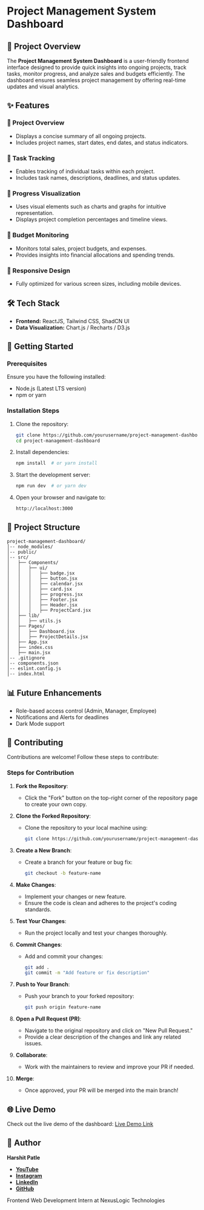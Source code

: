 # Project Management System Dashboard

## 📌 Project Overview
The **Project Management System Dashboard** is a user-friendly frontend interface designed to provide quick insights into ongoing projects, track tasks, monitor progress, and analyze sales and budgets efficiently. The dashboard ensures seamless project management by offering real-time updates and visual analytics.

## ✨ Features

### 🔹 Project Overview
- Displays a concise summary of all ongoing projects.
- Includes project names, start dates, end dates, and status indicators.

### 🔹 Task Tracking
- Enables tracking of individual tasks within each project.
- Includes task names, descriptions, deadlines, and status updates.

### 🔹 Progress Visualization
- Uses visual elements such as charts and graphs for intuitive representation.
- Displays project completion percentages and timeline views.

### 🔹 Budget Monitoring
- Monitors total sales, project budgets, and expenses.
- Provides insights into financial allocations and spending trends.

### 🔹 Responsive Design
- Fully optimized for various screen sizes, including mobile devices.

## 🛠️ Tech Stack
- **Frontend:** ReactJS, Tailwind CSS, ShadCN UI
- **Data Visualization:** Chart.js / Recharts / D3.js

## 🚀 Getting Started

### Prerequisites
Ensure you have the following installed:
- Node.js (Latest LTS version)
- npm or yarn

### Installation Steps
1. Clone the repository:
   ```sh
   git clone https://github.com/yourusername/project-management-dashboard.git
   cd project-management-dashboard
   ```
2. Install dependencies:
   ```sh
   npm install  # or yarn install
   ```
3. Start the development server:
   ```sh
   npm run dev  # or yarn dev
   ```
4. Open your browser and navigate to:
   ```sh
   http://localhost:3000
   ```

## 📂 Project Structure
```
project-management-dashboard/
│-- node_modules/
│-- public/
│-- src/
│   ├── Components/
│   │   ├── ui/
│   │   │   ├── badge.jsx
│   │   │   ├── button.jsx
│   │   │   ├── calendar.jsx
│   │   │   ├── card.jsx
│   │   │   ├── progress.jsx
│   │   │   ├── Footer.jsx
│   │   │   ├── Header.jsx
│   │   │   ├── ProjectCard.jsx
│   ├── lib/
│   │   ├── utils.js
│   ├── Pages/
│   │   ├── Dashboard.jsx
│   │   ├── ProjectDetails.jsx
│   ├── App.jsx
│   ├── index.css
│   ├── main.jsx
│-- .gitignore
│-- components.json
│-- eslint.config.js
│-- index.html
```

## 📊 Future Enhancements
- Role-based access control (Admin, Manager, Employee)
- Notifications and Alerts for deadlines
- Dark Mode support

## 🤝 Contributing
Contributions are welcome! Follow these steps to contribute:

### Steps for Contribution
1. **Fork the Repository**:
   - Click the "Fork" button on the top-right corner of the repository page to create your own copy.

2. **Clone the Forked Repository**:
   - Clone the repository to your local machine using:
     ```sh
     git clone https://github.com/yourusername/project-management-dashboard.git
     ```

3. **Create a New Branch**:
   - Create a branch for your feature or bug fix:
     ```sh
     git checkout -b feature-name
     ```

4. **Make Changes**:
   - Implement your changes or new feature.
   - Ensure the code is clean and adheres to the project's coding standards.

5. **Test Your Changes**:
   - Run the project locally and test your changes thoroughly.

6. **Commit Changes**:
   - Add and commit your changes:
     ```sh
     git add .
     git commit -m "Add feature or fix description"
     ```

7. **Push to Your Branch**:
   - Push your branch to your forked repository:
     ```sh
     git push origin feature-name
     ```

8. **Open a Pull Request (PR)**:
   - Navigate to the original repository and click on "New Pull Request."
   - Provide a clear description of the changes and link any related issues.

9. **Collaborate**:
   - Work with the maintainers to review and improve your PR if needed.

10. **Merge**:
    - Once approved, your PR will be merged into the main branch!

## 🌐 Live Demo
Check out the live demo of the dashboard: [Live Demo Link](#)

## 👤 Author
**Harshit Patle**

- **[YouTube](https://www.youtube.com/@coding_version)**  
- **[Instagram](https://www.instagram.com/coding_version)**  
- **[LinkedIn](https://www.linkedin.com/in/harshit-patle)**  
- **[GitHub](https://github.com/Harshit-Patle)**  

Frontend Web Development Intern at NexusLogic Technologies
